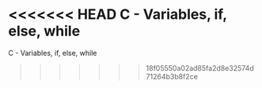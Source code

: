 <<<<<<< HEAD
C - Variables, if, else, while
=======
 C - Variables, if, else, while
>>>>>>> 18f05550a02ad85fa2d8e32574d71264b3b8f2ce
